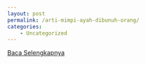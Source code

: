```yaml
---
layout: post
permalink: /arti-mimpi-ayah-dibunuh-orang/
categories:
    - Uncategorized
---
```


[Baca Selengkapnya](/05)